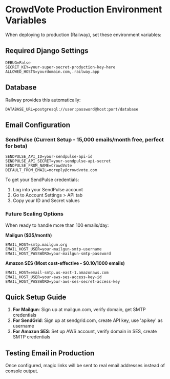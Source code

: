 # CrowdVote Production Environment Variables

When deploying to production (Railway), set these environment variables:

## Required Django Settings
```
DEBUG=False
SECRET_KEY=your-super-secret-production-key-here
ALLOWED_HOSTS=yourdomain.com,.railway.app
```

## Database
Railway provides this automatically:
```
DATABASE_URL=postgresql://user:password@host:port/database
```

## Email Configuration

### SendPulse (Current Setup - 15,000 emails/month free, perfect for beta)
```
SENDPULSE_API_ID=your-sendpulse-api-id
SENDPULSE_API_SECRET=your-sendpulse-api-secret
SENDPULSE_FROM_NAME=CrowdVote
DEFAULT_FROM_EMAIL=noreply@crowdvote.com
```

To get your SendPulse credentials:
1. Log into your SendPulse account
2. Go to Account Settings > API tab  
3. Copy your ID and Secret values

### Future Scaling Options

When ready to handle more than 100 emails/day:

**Mailgun ($35/month)**
```
EMAIL_HOST=smtp.mailgun.org
EMAIL_HOST_USER=your-mailgun-smtp-username
EMAIL_HOST_PASSWORD=your-mailgun-smtp-password
```

**Amazon SES (Most cost-effective - $0.10/1000 emails)**
```
EMAIL_HOST=email-smtp.us-east-1.amazonaws.com
EMAIL_HOST_USER=your-aws-ses-access-key-id
EMAIL_HOST_PASSWORD=your-aws-ses-secret-access-key
```

## Quick Setup Guide

1. **For Mailgun**: Sign up at mailgun.com, verify domain, get SMTP credentials
2. **For SendGrid**: Sign up at sendgrid.com, create API key, use 'apikey' as username
3. **For Amazon SES**: Set up AWS account, verify domain in SES, create SMTP credentials

## Testing Email in Production

Once configured, magic links will be sent to real email addresses instead of console output.
